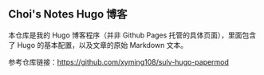 ## Choi's Notes Hugo 博客

本仓库是我的 Hugo 博客程序（并非 Github Pages 托管的具体页面），里面包含了 Hugo 的基本配置，以及文章的原始 Markdown 文本。



参考仓库链接：https://github.com/xyming108/sulv-hugo-papermod